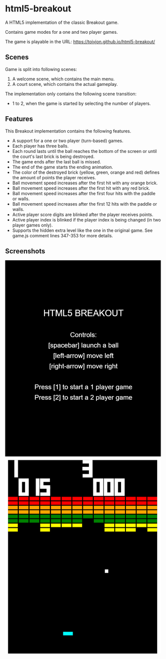 # html5-breakout
A HTML5 implementation of the classic Breakout game.

Contains game modes for a one and two player games.

The game is playable in the URL: https://toivjon.github.io/html5-breakout/

## Scenes
Game is split into following scenes:
1. A welcome scene, which contains the main menu.
2. A court scene, which contains the actual gameplay.

The implementation only contains the following scene transition:
* 1 to 2, when the game is started by selecting the number of players.

## Features
This Breakout implementation contains the following features.
* A support for a one or two player (turn-based) games.
* Each player has three balls.
* Each round lasts until the ball reaches the bottom of the screen or until the court's last brick is being destroyed.
* The game ends after the last ball is missed.
* The end of the game starts the ending animation.
* The color of the destroyed brick (yellow, green, orange and red) defines the amount of points the player receives.
* Ball movement speed increases after the first hit with any orange brick.
* Ball movement speed increases after the first hit with any red brick.
* Ball movement speed increases after the first four hits with the paddle or walls.
* Ball movement speed increases after the first 12 hits with the paddle or walls.
* Active player score digits are blinked after the player receives points.
* Active player index is blinked if the player index is being changed (in two player games only).
* Supports the hidden extra level like the one in the original game. See game.js comment lines 347-353 for more details.

## Screenshots
![alt text](https://github.com/toivjon/html5-breakout/blob/master/Screenshots/welcome-scene.png "WelcomeScene")
![alt text](https://github.com/toivjon/html5-breakout/blob/master/Screenshots/court-scene.png "CourtScene")